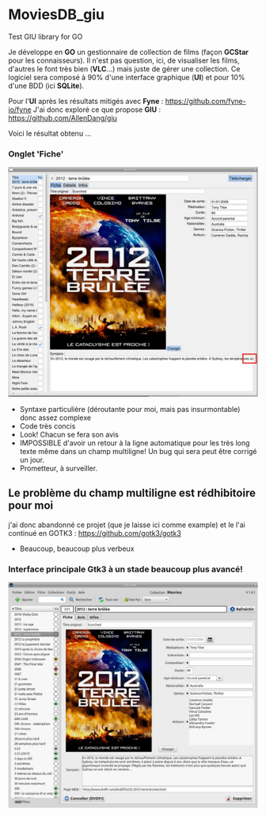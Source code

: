 # MoviesDB_giu
Test GIU library for GO 

Je développe en **GO** un gestionnaire de collection de films (façon **GCStar** pour les connaisseurs).
Il n'est pas question, ici, de visualiser les films, d'autres le font très bien (**VLC**...) mais juste de gérer une collection.
Ce logiciel sera composé à 90% d'une interface graphique (**UI**) et pour 10% d'une BDD (ici **SQLite**).

Pour l'**UI** après les résultats mitigés avec **Fyne** : https://github.com/fyne-io/fyne
J'ai donc exploré ce que propose **GIU** : https://github.com/AllenDang/giu

Voici le résultat obtenu ...

### Onglet 'Fiche'
![Image 1](/ScreenShots/MoviesDB-1.jpg)

- Syntaxe particulière (déroutante pour moi, mais pas insurmontable) donc assez complexe
- Code très concis
- Look! Chacun se fera son avis
- IMPOSSIBLE d'avoir un retour à la ligne automatique pour les très long texte même dans un champ multiligne!
 Un bug qui sera peut être corrigé un jour. 
- Prometteur, à surveiller.

## Le problème du champ multiligne est rédhibitoire pour moi
j'ai donc abandonné ce projet (que je laisse ici comme example) et le l'ai continué en GOTK3 : https://github.com/gotk3/gotk3
- Beaucoup, beaucoup plus verbeux

### Interface principale Gtk3 à un stade beaucoup plus avancé!
![Image Gtk3](/ScreenShots/MoviesDB-Gotk3.jpg)

